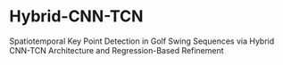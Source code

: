 # Hybrid-CNN-TCN
Spatiotemporal Key Point Detection in Golf Swing Sequences via Hybrid CNN-TCN Architecture and Regression-Based Refinement
